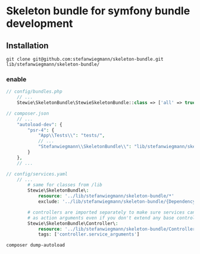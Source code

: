 # Skeleton bundle for symfony bundle development

## Installation
`git clone git@github.com:stefanwiegmann/skeleton-bundle.git lib/stefanwiegmann/skeleton-bundle/`
### enable
```php
// config/bundles.php
    // ...
    Stewie\SkeletonBundle\StewieSkeletonBundle::class => ['all' => true],
```

```php
// composer.json
    // ...
    "autoload-dev": {
        "psr-4": {
            "App\\Tests\\": "tests/",
            // ...
            "Stefanwiegmann\\SkeletonBundle\\": "lib/stefanwiegmann/skeleton-bundle/"
        }
    },
    // ...
```

```php
// config/services.yaml
    // ...
        # same for classes from /lib
        Stewie\SkeletonBundle\:
            resource: '../lib/stefanwiegmann/skeleton-bundle/*'
            exclude: '../lib/stefanwiegmann/skeleton-bundle/{DependencyInjection,Entity,Migrations,Tests,Kernel.php}'

        # controllers are imported separately to make sure services can be injected
        # as action arguments even if you don't extend any base controller class
        Stewie\SkeletonBundle\Controller\:
            resource: '../lib/stefanwiegmann/skeleton-bundle/Controller'
            tags: ['controller.service_arguments']

```

`composer dump-autoload`

